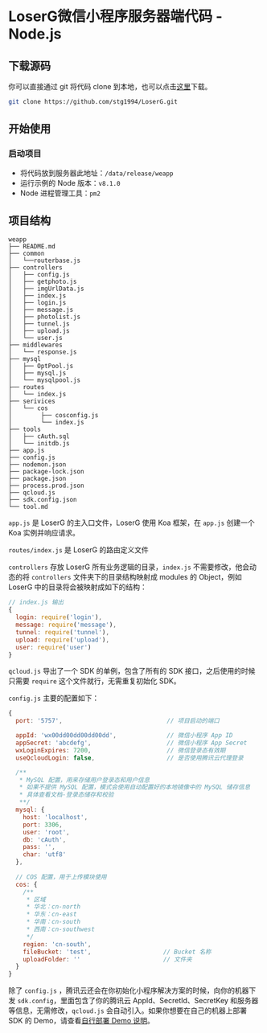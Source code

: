 # LoserG微信小程序服务器端代码 - Node.js

## 下载源码

你可以直接通过 git 将代码 clone 到本地，也可以点击[这里](https://github.com/stg1994/LoserG.git)下载。

```bash
git clone https://github.com/stg1994/LoserG.git
```

## 开始使用

### 启动项目


- 将代码放到服务器此地址：`/data/release/weapp`
- 运行示例的 Node 版本：`v8.1.0`
- Node 进程管理工具：`pm2`

## 项目结构

```
weapp
├── README.md
├── common
│   └──routerbase.js
├── controllers
│   ├── config.js
│   ├── getphoto.js
│   ├── imgUrlData.js
│   ├── index.js
│   ├── login.js
│   ├── message.js
│   ├── photolist.js
│   ├── tunnel.js
│   ├── upload.js
│   └── user.js
├── middlewares
│   └── response.js
├── mysql
│   ├── OptPool.js
│   ├── mysql.js
│   └── mysqlpool.js
├── routes
│   └── index.js
├── serivices
│   └── cos
│        ├── cosconfig.js
│        └── index.js
├── tools
│   ├── cAuth.sql
│   └── initdb.js
├── app.js
├── config.js
├── nodemon.json
├── package-lock.json
├── package.json
├── process.prod.json
├── qcloud.js
├── sdk.config.json
└── tool.md

```
`app.js` 是 LoserG 的主入口文件，LoserG 使用 Koa 框架，在 `app.js` 创建一个 Koa 实例并响应请求。

`routes/index.js` 是 LoserG 的路由定义文件

`controllers` 存放 LoserG 所有业务逻辑的目录，`index.js` 不需要修改，他会动态的将 `controllers` 文件夹下的目录结构映射成 modules 的 Object，例如 LoserG 中的目录将会被映射成如下的结构：

```javascript
// index.js 输出
{
  login: require('login'),
  message: require('message'),
  tunnel: require('tunnel'),
  upload: require('upload'),
  user: require('user')
}
```

`qcloud.js` 导出了一个 SDK 的单例，包含了所有的 SDK 接口，之后使用的时候只需要 `require` 这个文件就行，无需重复初始化 SDK。

`config.js` 主要的配置如下：

```javascript
{
  port: '5757',                             // 项目启动的端口

  appId: 'wx00dd00dd00dd00dd',              // 微信小程序 App ID
  appSecret: 'abcdefg',                     // 微信小程序 App Secret
  wxLoginExpires: 7200,                     // 微信登录态有效期
  useQcloudLogin: false,                    // 是否使用腾讯云代理登录

  /**
   * MySQL 配置，用来存储用户登录态和用户信息
   * 如果不提供 MySQL 配置，模式会使用自动配置好的本地镜像中的 MySQL 储存信息
   * 具体查看文档-登录态储存和校验
   **/
  mysql: {
    host: 'localhost',
    port: 3306,
    user: 'root',
    db: 'cAuth',
    pass: '',
    char: 'utf8'
  },
  
  // COS 配置，用于上传模块使用
  cos: {
    /**
     * 区域
     * 华北：cn-north
     * 华东：cn-east
     * 华南：cn-south
     * 西南：cn-southwest
     */
    region: 'cn-south',
    fileBucket: 'test',                    // Bucket 名称
    uploadFolder: ''                       // 文件夹
  }
}
```

除了 `config.js` ，腾讯云还会在你初始化小程序解决方案的时候，向你的机器下发 `sdk.config`，里面包含了你的腾讯云 AppId、SecretId、SecretKey 和服务器等信息，无需修改，`qcloud.js` 会自动引入。如果你想要在自己的机器上部署 SDK 的 Demo，请查看[自行部署 Demo 说明]()。